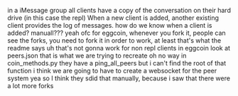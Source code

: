 in a iMessage group all clients have a copy of the conversation on their hard drive (in this case the repl) When a new client is added, another existing client provides the log of messages.
how do we know when a client is added?
manuall???
yeah ofc
 for eggcoin, whenever you fork it, people can see the forks, you need to fork it in order to work, at least that's what the readme says
uh that's not gonna work for non repl clients
in eggcoin look at peers.json
that is what we are trying to recreate
oh
no way
in coin_methods.py they have a ping_all_peers but i can't find the root of that function
i think we are going to have to create a websocket for the peer system
yea so I think they sdid that manually, because i saw that there were a lot more forks